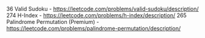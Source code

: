 36 Valid Sudoku - https://leetcode.com/problems/valid-sudoku/description/
274 H-Index - https://leetcode.com/problems/h-index/description/
265 Palindrome Permutation (Premium) - https://leetcode.com/problems/palindrome-permutation/description/
